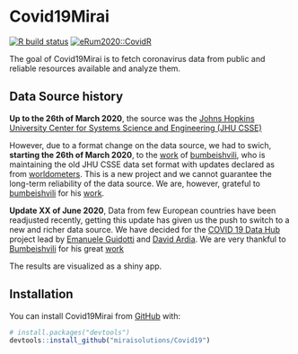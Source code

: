 
<!-- README.md is generated from README.Rmd. Please edit that file -->

# Covid19Mirai

<!-- badges: start -->

[![R build
status](https://github.com/miraisolutions/Covid19/workflows/CI-CD/badge.svg)](https://github.com/miraisolutions/Covid19/actions)
[![eRum2020::CovidR](https://badgen.net/https/runkit.io/erum2020-covidr/badge/branches/master/vitalini-covid19?cache=300)](https://milano-r.github.io/erum2020-covidr-contest/vitalini-covid19.html)
<!-- badges: end -->

The goal of Covid19Mirai is to fetch coronavirus data from public and
reliable resources available and analyze them.

## Data Source history

**Up to the 26th of March 2020**, the source was the [Johns Hopkins
University Center for Systems Science and Engineering (JHU
CSSE)](https://github.com/CSSEGISandData/COVID-19)

However, due to a format change on the data source, we had to swich,
**starting the 26th of March 2020**, to the
[work](https://github.com/bumbeishvili/covid19-daily-data) of
[bumbeishvili](https://github.com/bumbeishvili), who is maintaining the
old JHU CSSE data set format with updates declared as from
[worldometers](https://www.worldometers.info/coronavirus/). This is a
new project and we cannot guarantee the long-term reliability of the
data source. We are, however, grateful to
[bumbeishvili](https://github.com/bumbeishvili) for his
[work](https://github.com/bumbeishvili/covid19-daily-data).

**Update XX of June 2020**, Data from few European countries have been
readjusted recently, getting this update has given us the push to switch
to a new and richer data source. We have decided for the [COVID 19 Data
Hub](https://covid19datahub.io/) project lead by [Emanuele
Guidotti](https://guidotti.dev/) and [David
Ardia](https://ardiad.github.io/). We are very thankful to
[Bumbeishvili](https://github.com/bumbeishvili) for his great
[work](https://github.com/bumbeishvili/covid19-daily-data)

The results are visualized as a shiny app.

## Installation

You can install Covid19Mirai from [GitHub](https://github.com/) with:

``` r
# install.packages("devtools")
devtools::install_github("miraisolutions/Covid19")
```

